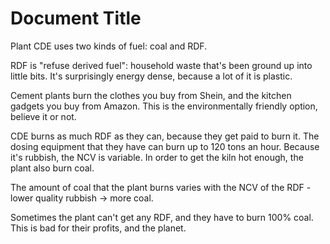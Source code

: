 # Document Title

Plant CDE uses two kinds of fuel: coal and RDF.

RDF is "refuse derived fuel": household waste that's been ground up into little bits. It's surprisingly energy dense, because a lot of it is plastic.

Cement plants burn the clothes you buy from Shein, and the kitchen gadgets you buy from Amazon. This is the environmentally friendly option, believe it or not.

CDE burns as much RDF as they can, because they get paid to burn it. The dosing equipment that they have can burn up to 120 tons an hour. Because it's rubbish, the NCV is variable. In order to get the kiln hot enough, the plant also burn coal.

The amount of coal that the plant burns varies with the NCV of the RDF - lower quality rubbish -> more coal.

Sometimes the plant can't get any RDF, and they have to burn 100% coal. This is bad for their profits, and the planet.
